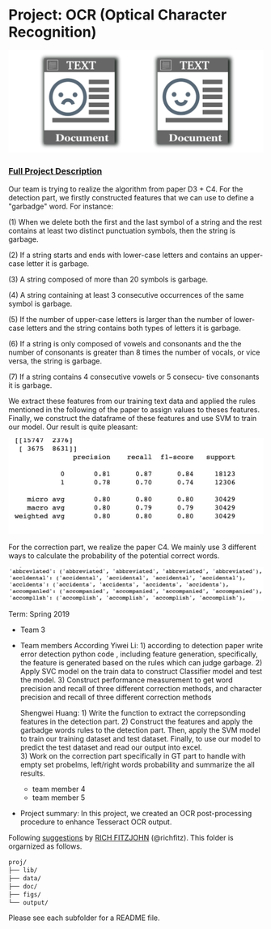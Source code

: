 # Project: OCR (Optical Character Recognition) 

![image](figs/intro.png)

### [Full Project Description](doc/project4_desc.md)
Our team is trying to realize the algorithm from paper D3 + C4. 
For the detection part, we firstly constructed features that we can use to define a "garbadge" word. For instance: 

(1) When we delete both the first and the last symbol of a string and the rest contains at least two distinct punctuation symbols, then the string is garbage.

(2) If a string starts and ends with lower-case letters and contains an upper-case letter it is garbage.

(3) A string composed of more than 20 symbols is garbage. 

(4) A string containing at least 3 consecutive occurrences of the same symbol is garbage.

(5) If the number of upper-case letters is larger than the number of lower-case letters and the string contains both types of letters it is garbage.

(6) If a string is only composed of vowels and consonants and the the number of consonants is greater than 8 times the number of vocals, or vice versa, the string is garbage.

(7) If a string contains 4 consecutive vowels or 5 consecu- tive consonants it is garbage.

We extract these features from our training text data and applied the rules mentioned in the following of the paper to assign values to theses features. Finally, we construct the dataframe of these features and use SVM to train our model. 
Our result is quite pleasant: 

![image](figs/de.jpeg)


For the correction part, we realize the paper C4. We mainly use 3 different ways to calculate the probability of the potential correct words. 

![image](figs/cor.jpg)




Term: Spring 2019

+ Team 3
+ Team members
According
	Yiwei Li:       1) according to detection paper write error detection python code , including feature generation,     specifically, the feature is generated based on the rules which can judge garbage. 
	                2) Apply SVC model on the train data to construct Classifier model and test the model. 
	                3) Construct performance measurement to get word precision and recall of three different correction methods, and character precision and recall of three different correction methods	
	
	
	Shengwei Huang: 1) Write the function to extract the correpsonding features in the detection part.
	                2) Construct the features and apply the garbadge words rules to the detection part. Then, apply the SVM model 
			     to train our training dataset and test dataset. Finally, to use our model to predict the test dataset and                                  read our output into excel.   
	                3) Work on the correction part specifically in GT part to handle with empty set probelms, left/right words                                    probability and summarize the all results. 
			
			
        
	+ team member 4
	+ team member 5

+ Project summary: In this project, we created an OCR post-processing procedure to enhance Tesseract OCR output. 
	


Following [suggestions](http://nicercode.github.io/blog/2013-04-05-projects/) by [RICH FITZJOHN](http://nicercode.github.io/about/#Team) (@richfitz). This folder is orgarnized as follows.

```
proj/
├── lib/
├── data/
├── doc/
├── figs/
└── output/
```

Please see each subfolder for a README file.
